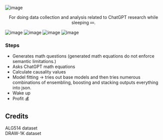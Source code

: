 ![image](https://user-images.githubusercontent.com/84760072/221041560-842b16a1-6ed4-4625-a301-b4fc258fda4d.png)
<p align="center">
  For doing data collection and analysis related to ChatGPT research while sleeping 💤.
</p>

![image](https://user-images.githubusercontent.com/84760072/221075496-d7b23f08-216e-4507-b65b-0b6530716ef9.png)
![image](https://user-images.githubusercontent.com/84760072/221075972-955cd597-ffef-45d1-b288-ab6c45ac598b.png)
![image](https://user-images.githubusercontent.com/84760072/221080263-2cbaaa9e-f068-49a3-806f-b0b9a512b5b3.png)
![image](https://user-images.githubusercontent.com/84760072/221081339-b86974b6-b0ac-455f-b0e0-60f22d84072e.png)



### Steps
- Generates math questions (generated math equations do not enforce semantic limitations.)
- Asks ChatGPT math equations
- Calculate causality values
- Model fitting -> tries out base models and then tries numerous combinations of ensembling, boosting and stacking outputs everything into json.
- Wake up
- Profit 💰

## Credits
ALG514 dataset  
DRAW-1K dataset

